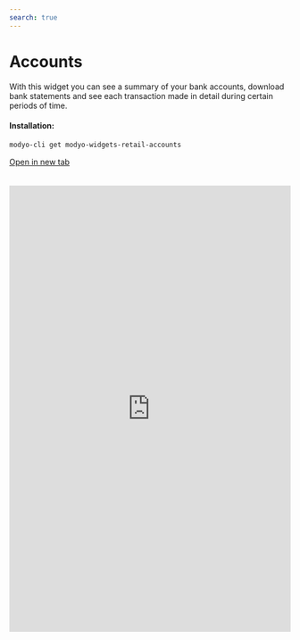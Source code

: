 ```yaml
---
search: true
---
```


# Accounts

With this widget you can see a summary of your bank accounts, download bank statements and see each transaction made in detail during certain periods of time.

#### Installation:

```bash
modyo-cli get modyo-widgets-retail-accounts
```

[Open in new tab](https://widgets.modyo.com/retail/accounts)

<iframe id="widgetFrame" src="https://widgets.modyo.com/retail/accounts" width="100%" frameBorder="0" style="min-height:800px;overflow:auto;margin-top:20px;"/>

#### Current Account

| Feature               | Description                                                                                                                                                                                                                                          |
|:----------------------------|:-----------------------------------------------------------------------------------------------------------------------------------------------------------------------------------------------------------------------------------------------------|
| Summary of Account Corriente | Presents the account statement and if applicable, the status of the associated credit line. <br> <br> Specific information is presented numerically and graphically.                                                                             |
| Inquiry of Movements     | Presents the latest moves that have been made on the account, initially sorted by date. <br> <br> is also included the ability to perform searches within the displayed movements.                                           |
| Historical cartoles         | Displays the maps of previous periods already closed, displaying the movements of each selected historical map and sorted by date. <br> <br> The ability to search within the displayed movements is also included. |

#### Vista Account

| Feature           | Description                                                                                                                                                                                                                                                     |
|:------------------------|:----------------------------------------------------------------------------------------------------------------------------------------------------------------------------------------------------------------------------------------------------------------|
| Summary of Centa Vista | Displays the account status similar to what is presented for a checking account, with the difference that there are no checks or associated credit line for a view account. <br> <br> Specific information is presented numerically and tabular. |
| Inquiry of Movements | Displays the last moves that were made on the account, initially sorted by date. <br> <br> The ability to search within the displayed movements is also included.                                                       |
| Historical cartoles     | Displays the maps of previous periods already closed, displaying the movements of each selected historical map and sorted by date. <br> <br> The ability to search within the displayed movements is also included.            |

#### Line of Credit

| Functionality           | Description                                                                                                                                                                                                                                  |
|-------------------------|----------------------------------------------------------------------------------------------------------------------------------------------------------------------------------------------------------------------------------------------|
| Inquiry of Movements | Presents the latest moves that have been made on the account, initially sorted by date. It also includes the ability to perform searches within the movements shown.                                           |
| Historical cartoles     | Displays the maps of previous periods already closed, displaying the movements of each selected historical map and sorted by date. It also includes the ability to perform searches within the movements shown. |
| Payment Line of Credit   | Allows you to provide the payment functionality of a credit line, using the funds available from a checking account. The customer can repay their debt in whole or in part.                                                     |

 <script> 

 export default {
 mounted () {

 function setFrameHeightCo (id, ht) {
 var ifrm = document.getElementById (id);
 if (ifrm) {
 ifrm.style.height = ht + 4 + "px";
 }
 }
 //iframed document sends its height using postMessage
 function HandleDoCheightMsg (e) {
 //check origin
 if (e.origin === 'https://widgets.modyo.com') {
 //parse data
 var data = json.parse (e.data);

 console.log ('data: ', data)
 //check data object
 if (data ['doChight']) {
 setFrameHeightCo ('WidgetFrame', data ['DoChight']);
 } else {
 SetFrameHeightCo ('WidgetFrame', 700);
 }
 }
 }

 //assign message handler
 if (Window.addEventListener) {
 Window.addEventListener ('message', HandleDoCheightMSG, false);
 }
 }
 }

 </script> 
